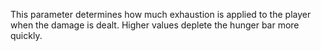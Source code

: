 This parameter determines how much exhaustion is applied to the player when the damage is dealt.
Higher values deplete the hunger bar more quickly.